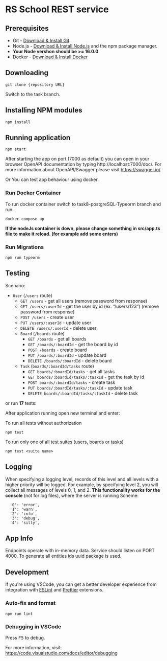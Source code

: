 # RS School REST service

## Prerequisites

- Git - [Download & Install Git](https://git-scm.com/downloads).
- Node.js - [Download & Install Node.js](https://nodejs.org/en/download/) and the npm package manager.
- **Your Node vershon should be >= 16.0.0**
- Docker - [Download & Install Docker](https://docs.docker.com/engine/install/)

## Downloading

```
git clone {repository URL}
```

Switch to the task branch.

## Installing NPM modules

```
npm install
```
## Running application

```
npm start
```

After starting the app on port (7000 as default) you can open
in your browser OpenAPI documentation by typing http://localhost:7000/doc/.
For more information about OpenAPI/Swagger please visit https://swagger.io/.

Or You can test app behaviour using docker. 
### Run Docker Container
To run docker container switch to task8-postgreSQL-Typeorm branch and run:
```
docker compose up
```
**If the nodeJs container is down, please change something in src/app.ts file to make it reload.  (for example add some enters)** 

### Run Migrations

```
npm run typeorm
```

## Testing

Scenario:
 * `User` (`/users` route)
      * `GET /users` - get all users (remove password from response)
      * `GET /users/:userId` - get the user by id (ex. “/users/123”) (remove password from response)
      * `POST /users` - create user
      * `PUT /users/:userId` - update user
      * `DELETE /users/:userId` - delete user
    * `Board` (`/boards` route)
      * `GET /boards` - get all boards
      * `GET /boards/:boardId` - get the board by id
      * `POST /boards` - create board
      * `PUT /boards/:boardId` - update board
      * `DELETE /boards/:boardId` - delete board
    * `Task` (`boards/:boardId/tasks` route)
      * `GET boards/:boardId/tasks` - get all tasks
      * `GET boards/:boardId/tasks/:taskId` - get the task by id
      * `POST boards/:boardId/tasks` - create task
      * `PUT boards/:boardId/tasks/:taskId` - update task
      * `DELETE boards/:boardId/tasks/:taskId` - delete task
     
or run **17** tests:

After application running open new terminal and enter:

To run all tests without authorization

```
npm test
```

To run only one of all test suites (users, boards or tasks)

```
npm test <suite name>
```
## Logging

When specifying a logging level, records of this level and all levels with a higher priority will be logged. For example, by specifying level 2, you will collect all messages of levels 0, 1, and 2. **This functionality works for the console** (not for log files),  where the server is running
Scheme:
```
  '0': 'error',
  '1': 'warn',
  '2': 'info',
  '3': 'debug',
  '4': 'silly',
```

## App Info

Endpoints operate  with in-memory data.
Service should listen on PORT 4000.
To generate all entities ids  uuid package is used.


## Development

If you're using VSCode, you can get a better developer experience from integration with [ESLint](https://marketplace.visualstudio.com/items?itemName=dbaeumer.vscode-eslint) and [Prettier](https://marketplace.visualstudio.com/items?itemName=esbenp.prettier-vscode) extensions.

### Auto-fix and format

```
npm run lint
```

### Debugging in VSCode

Press <kbd>F5</kbd> to debug.

For more information, visit: https://code.visualstudio.com/docs/editor/debugging
